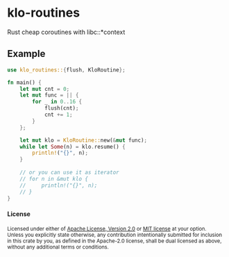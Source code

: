 # klo-routines

Rust cheap coroutines with libc::*context

## Example

```rust
use klo_routines::{flush, KloRoutine};

fn main() {
    let mut cnt = 0;
    let mut func = || {
        for _ in 0..16 {
            flush(cnt);
            cnt += 1;
        }
    };

    let mut klo = KloRoutine::new(&mut func);
    while let Some(n) = klo.resume() {
        println!("{}", n);
    }
    
    // or you can use it as iterator
    // for n in &mut klo {
    //     println!("{}", n);
    // }
}
```

#### License

<sup>
Licensed under either of <a href="LICENSE-APACHE">Apache License, Version
2.0</a> or <a href="LICENSE-MIT">MIT license</a> at your option.
</sup>

<br>

<sub>
Unless you explicitly state otherwise, any contribution intentionally submitted
for inclusion in this crate by you, as defined in the Apache-2.0 license, shall
be dual licensed as above, without any additional terms or conditions.
</sub>

